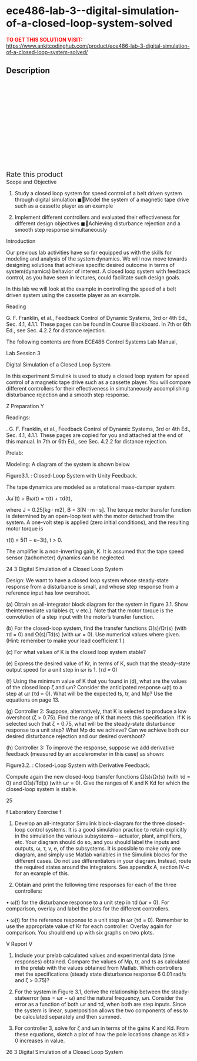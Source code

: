 # ece486-lab-3--digital-simulation-of-a-closed-loop-system-solved



**<span style='color:red'>TO GET THIS SOLUTION VISIT:</span>** https://www.ankitcodinghub.com/product/ece486-lab-3-digital-simulation-of-a-closed-loop-system-solved/

<h2>Description</h2>



<div class="kk-star-ratings kksr-auto kksr-align-center kksr-valign-top" data-payload="{&quot;align&quot;:&quot;center&quot;,&quot;id&quot;:&quot;131407&quot;,&quot;slug&quot;:&quot;default&quot;,&quot;valign&quot;:&quot;top&quot;,&quot;ignore&quot;:&quot;&quot;,&quot;reference&quot;:&quot;auto&quot;,&quot;class&quot;:&quot;&quot;,&quot;count&quot;:&quot;0&quot;,&quot;legendonly&quot;:&quot;&quot;,&quot;readonly&quot;:&quot;&quot;,&quot;score&quot;:&quot;0&quot;,&quot;starsonly&quot;:&quot;&quot;,&quot;best&quot;:&quot;5&quot;,&quot;gap&quot;:&quot;4&quot;,&quot;greet&quot;:&quot;Rate this product&quot;,&quot;legend&quot;:&quot;0\/5 - (0 votes)&quot;,&quot;size&quot;:&quot;24&quot;,&quot;title&quot;:&quot;ECE486 Lab 3- Digital Simulation of a Closed Loop System Solved&quot;,&quot;width&quot;:&quot;0&quot;,&quot;_legend&quot;:&quot;{score}\/{best} - ({count} {votes})&quot;,&quot;font_factor&quot;:&quot;1.25&quot;}">
            
<div class="kksr-stars">
    
<div class="kksr-stars-inactive">
            <div class="kksr-star" data-star="1" style="padding-right: 4px">
            

<div class="kksr-icon" style="width: 24px; height: 24px;"></div>
        </div>
            <div class="kksr-star" data-star="2" style="padding-right: 4px">
            

<div class="kksr-icon" style="width: 24px; height: 24px;"></div>
        </div>
            <div class="kksr-star" data-star="3" style="padding-right: 4px">
            

<div class="kksr-icon" style="width: 24px; height: 24px;"></div>
        </div>
            <div class="kksr-star" data-star="4" style="padding-right: 4px">
            

<div class="kksr-icon" style="width: 24px; height: 24px;"></div>
        </div>
            <div class="kksr-star" data-star="5" style="padding-right: 4px">
            

<div class="kksr-icon" style="width: 24px; height: 24px;"></div>
        </div>
    </div>
    
<div class="kksr-stars-active" style="width: 0px;">
            <div class="kksr-star" style="padding-right: 4px">
            

<div class="kksr-icon" style="width: 24px; height: 24px;"></div>
        </div>
            <div class="kksr-star" style="padding-right: 4px">
            

<div class="kksr-icon" style="width: 24px; height: 24px;"></div>
        </div>
            <div class="kksr-star" style="padding-right: 4px">
            

<div class="kksr-icon" style="width: 24px; height: 24px;"></div>
        </div>
            <div class="kksr-star" style="padding-right: 4px">
            

<div class="kksr-icon" style="width: 24px; height: 24px;"></div>
        </div>
            <div class="kksr-star" style="padding-right: 4px">
            

<div class="kksr-icon" style="width: 24px; height: 24px;"></div>
        </div>
    </div>
</div>
                

<div class="kksr-legend" style="font-size: 19.2px;">
            <span class="kksr-muted">Rate this product</span>
    </div>
    </div>
Scope and Objective

1. Study a closed loop system for speed control of a belt driven system through digital simulation ◼Model the system of a magnetic tape drive such as a cassette player as an example

2. Implement different controllers and evaluated their effectiveness for different design objectives ◼Achieving disturbance rejection and a smooth step response simultaneously

Introduction

Our previous lab activities have so far equipped us with the skills for modeling and analysis of the system dynamics. We will now move towards designing solutions that achieve specific desired outcome in terms of system(dynamics) behavior of interest. A closed loop system with feedback control, as you have seen in lectures, could facilitate such design goals.

In this lab we will look at the example in controlling the speed of a belt driven system using the cassette player as an example.

Reading

G. F. Franklin, et al., Feedback Control of Dynamic Systems, 3rd or 4th Ed., Sec. 4.1, 4.1.1. These pages can be found in Course Blackboard. In 7th or 6th Ed., see Sec. 4.2.2 for distance rejection.

The following contents are from ECE486 Control Systems Lab Manual,

Lab Session 3

Digital Simulation of a Closed Loop System

In this experiment Simulink is used to study a closed loop system for speed control of a magnetic tape drive such as a cassette player. You will compare different controllers for their effectiveness in simultaneously accomplishing disturbance rejection and a smooth step response.

Z Preparation Y

Readings:

. G. F. Franklin, et al., Feedback Control of Dynamic Systems, 3rd or 4th Ed., Sec. 4.1, 4.1.1. These pages are copied for you and attached at the end of this manual. In 7th or 6th Ed., see Sec. 4.2.2 for distance rejection.

Prelab:

Modeling: A diagram of the system is shown below

Figure3.1. : Closed-Loop System with Unity Feedback.

The tape dynamics are modeled as a rotational mass-damper system:

Jω˙(t) + Bω(t) = τ(t) + τd(t),

where J = 0.25[kg · m2], B = 3[N · m · s]. The torque motor transfer function is determined by an open-loop test with the motor detached from the system. A one-volt step is applied (zero initial conditions), and the resulting motor torque is

τ(t) = 5(1 − e−3t), t &gt; 0.

The amplifier is a non-inverting gain, K. It is assumed that the tape speed sensor (tachometer) dynamics can be neglected.

24 3 Digital Simulation of a Closed Loop System

Design: We want to have a closed loop system whose steady-state response from a disturbance is small, and whose step response from a reference input has low overshoot.

(a) Obtain an all-integrator block diagram for the system in figure 3.1. Show theintermediate variables (τ, v etc.). Note that the motor torque is the convolution of a step input with the motor’s transfer function.

(b) For the closed-loop system, find the transfer functions Ω(s)/Ωr(s) (with τd = 0) and Ω(s)/Td(s) (with ωr = 0). Use numerical values where given. (Hint: remember to make your lead coefficient 1.)

(c) For what values of K is the closed loop system stable?

(e) Express the desired value of Kr, in terms of K, such that the steady-state output speed for a unit step in ωr is 1. (τd = 0)

(f) Using the minimum value of K that you found in (d), what are the values of the closed loop ζ and ωn? Consider the anticipated response ω(t) to a step at ωr (τd = 0). What will be the expected ts, tr, and Mp? Use the equations on page 13.

(g) Controller 2: Suppose, alternatively, that K is selected to produce a low overshoot (ζ &gt; 0.75). Find the range of K that meets this specification. If K is selected such that ζ = 0.75, what will be the steady-state disturbance response to a unit step? What Mp do we achieve? Can we achieve both our desired disturbance rejection and our desired overshoot?

(h) Controller 3: To improve the response, suppose we add derivative feedback (measured by an accelerometer in this case) as shown:

Figure3.2. : Closed-Loop System with Derivative Feedback.

Compute again the new closed-loop transfer functions Ω(s)/Ωr(s) (with τd = 0) and Ω(s)/Td(s) (with ωr = 0). Give the ranges of K and K·Kd for which the closed-loop system is stable.

25

f Laboratory Exercise f

1. Develop an all-integrator Simulink block-diagram for the three closed-loop control systems. It is a good simulation practice to retain explicitly in the simulation the various subsystems – actuator, plant, amplifiers, etc. Your diagram should do so, and you should label the inputs and outputs, ω, τ, v, e, of the subsystems. It is possible to make only one diagram, and simply use Matlab variables in the Simulink blocks for the different cases. Do not use differentiators in your diagram. Instead, route the required states around the integrators. See appendix A, section IV-c for an example of this.

2. Obtain and print the following time responses for each of the three controllers:

• ω(t) for the disturbance response to a unit step in τd (ωr = 0). For comparison, overlay and label the plots for the different controllers.

• ω(t) for the reference response to a unit step in ωr (τd = 0). Remember to use the appropriate value of Kr for each controller. Overlay again for comparison. You should end up with six graphs on two plots.

V Report V

1. Include your prelab calculated values and experimental data (time responses) obtained. Compare the values of Mp, tr, and ts as calculated in the prelab with the values obtained from Matlab. Which controllers met the specifications (steady state disturbance response 6 0.01 rad/s and ζ &gt; 0.75)?

2. For the system in Figure 3.1, derive the relationship between the steady-stateerror (ess = ωr − ω) and the natural frequency, ωn. Consider the error as a function of both ωr and τd, when both are step inputs. Since the system is linear, superposition allows the two components of ess to be calculated separately and then summed.

3. For controller 3, solve for ζ and ωn in terms of the gains K and Kd. From these equations, sketch a plot of how the pole locations change as Kd &gt; 0 increases in value.

26 3 Digital Simulation of a Closed Loop System
